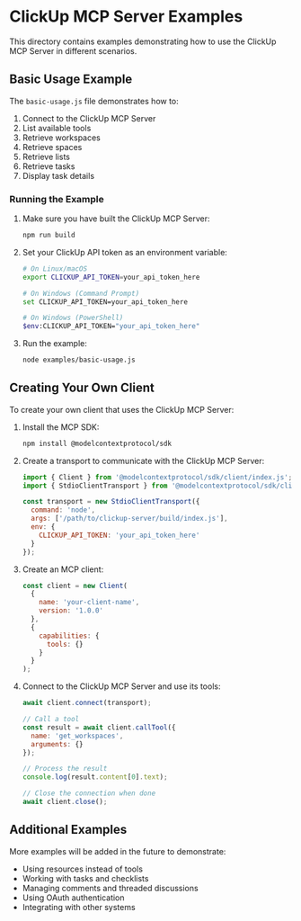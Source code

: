 # ClickUp MCP Server Examples

This directory contains examples demonstrating how to use the ClickUp MCP Server in different scenarios.

## Basic Usage Example

The `basic-usage.js` file demonstrates how to:

1. Connect to the ClickUp MCP Server
2. List available tools
3. Retrieve workspaces
4. Retrieve spaces
5. Retrieve lists
6. Retrieve tasks
7. Display task details

### Running the Example

1. Make sure you have built the ClickUp MCP Server:
   ```bash
   npm run build
   ```

2. Set your ClickUp API token as an environment variable:
   ```bash
   # On Linux/macOS
   export CLICKUP_API_TOKEN=your_api_token_here
   
   # On Windows (Command Prompt)
   set CLICKUP_API_TOKEN=your_api_token_here
   
   # On Windows (PowerShell)
   $env:CLICKUP_API_TOKEN="your_api_token_here"
   ```

3. Run the example:
   ```bash
   node examples/basic-usage.js
   ```

## Creating Your Own Client

To create your own client that uses the ClickUp MCP Server:

1. Install the MCP SDK:
   ```bash
   npm install @modelcontextprotocol/sdk
   ```

2. Create a transport to communicate with the ClickUp MCP Server:
   ```javascript
   import { Client } from '@modelcontextprotocol/sdk/client/index.js';
   import { StdioClientTransport } from '@modelcontextprotocol/sdk/client/stdio.js';

   const transport = new StdioClientTransport({
     command: 'node',
     args: ['/path/to/clickup-server/build/index.js'],
     env: {
       CLICKUP_API_TOKEN: 'your_api_token_here'
     }
   });
   ```

3. Create an MCP client:
   ```javascript
   const client = new Client(
     {
       name: 'your-client-name',
       version: '1.0.0'
     },
     {
       capabilities: {
         tools: {}
       }
     }
   );
   ```

4. Connect to the ClickUp MCP Server and use its tools:
   ```javascript
   await client.connect(transport);
   
   // Call a tool
   const result = await client.callTool({
     name: 'get_workspaces',
     arguments: {}
   });
   
   // Process the result
   console.log(result.content[0].text);
   
   // Close the connection when done
   await client.close();
   ```

## Additional Examples

More examples will be added in the future to demonstrate:

- Using resources instead of tools
- Working with tasks and checklists
- Managing comments and threaded discussions
- Using OAuth authentication
- Integrating with other systems
